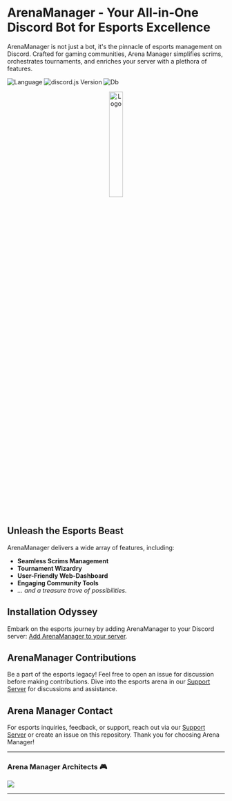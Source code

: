 # ArenaManager - Your All-in-One Discord Bot for Esports Excellence

ArenaManager is not just a bot, it's the pinnacle of esports management on Discord. Crafted for gaming communities, Arena Manager simplifies scrims, orchestrates tournaments, and enriches your server with a plethora of features. 

![Language](https://img.shields.io/badge/javascript-blue?logo=javascript)
![discord.js Version](https://img.shields.io/badge/lib-discord.py%202.0-blue)
![Db](https://img.shields.io/badge/db-MongoDB-blue)

<div align="center">
  <img src="https://cdn.discordapp.com/attachments/1159504274938675312/1206586330168168528/arena-manager-main.png?ex=65dc8c16&is=65ca1716&hm=22e0f6c7fb48982af99dbeb6bb20d62bf0d5a18b3d09f5de4f99c751f12ce437&" alt="Logo" width="25%">
</div>

## Unleash the Esports Beast
ArenaManager delivers a wide array of features, including:

- **Seamless Scrims Management**
- **Tournament Wizardry**
- **User-Friendly Web-Dashboard**
- **Engaging Community Tools**
- *... and a treasure trove of possibilities.*

## Installation Odyssey
Embark on the esports journey by adding ArenaManager to your Discord server: [Add ArenaManager to your server](https://discord.com/api/oauth2/authorize?client_id=1184449900541378641&permissions=8&scope=bot). 

## ArenaManager Contributions

Be a part of the esports legacy! Feel free to open an issue for discussion before making contributions. Dive into the esports arena in our [Support Server](https://discord.gg/Q52p7cuBHY) for discussions and assistance.

## Arena Manager Contact
For esports inquiries, feedback, or support, reach out via our [Support Server](https://discord.gg/Q52p7cuBHY) or create an issue on this repository. Thank you for choosing Arena Manager!

---

### Arena Manager Architects 🎮
<a href="https://github.com/arenamanagerofficial/arenamanager/graphs/contributors">
  <img src="https://contrib.rocks/image?repo=arenamanagerofficial/arenamanager" />
</a>

---
